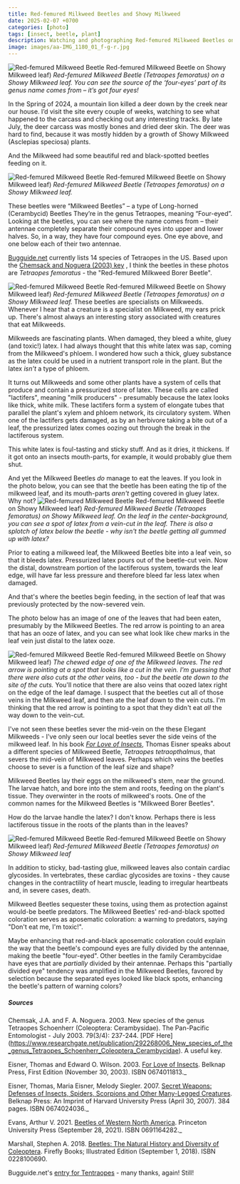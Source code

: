 ```yaml
---
title: Red-femured Milkweed Beetles and Showy Milkweed
date: 2025-02-07 +0700
categories: [photo]
tags: [insect, beetle, plant]    
description: Watching and photographing Red-femured Milkweed Beetles on Showy Milkweed
image: images/aa-IMG_1180_01_f-g-r.jpg
---
```


![Red-femured Milkweed Beetle](images/aa-IMG_1180_01_f-g-r.jpg) Red-femured Milkweed Beetle on Showy Milkweed leaf)
*Red-femured Milkweed Beetle (Tetraopes femoratus) on a Showy Milkweed leaf. You can see the source of the ‘four-eyes’ part of its genus name comes from – it’s got four eyes!*

In the Spring of 2024, a mountain lion killed a deer down by the creek near our house. I’d visit the site every couple of weeks, watching to see what happened to the carcass and checking out any interesting tracks. By late July, the deer carcass was mostly bones and dried deer skin. The deer was hard to find, because it was mostly hidden by a growth of Showy Milkweed (Asclepias speciosa) plants.

And the Milkweed had some beautiful red and black-spotted beetles feeding on it.

![Red-femured Milkweed Beetle](images/aa-IMG_1166_02_f-g-r.jpg) Red-femured Milkweed Beetle on Showy Milkweed leaf)
*Red-femured Milkweed Beetle (Tetraopes femoratus) on a Showy Milkweed leaf.*

These beetles were “Milkweed Beetles” – a type of Long-horned (Cerambycid) Beetles They’re in the genus Tetraopes, meaning “Four-eyed”. Looking at the beetles, you can see where the name comes from – their antennae completely separate their compound eyes into upper and lower halves. So, in a way, they have four compound eyes. One eye above, and one below each of their two antennae.

[Bugguide.net](https://bugguide.net/node/view/2965/tree) currently lists 14 species of Tetraopes in the US. Based upon the [Chemsack and Noguera (2003) key](https://www.researchgate.net/publication/292268006_New_species_of_the_genus_Tetraopes_Schoenherr_Coleoptera_Cerambycidae) , I think the beetles in these photos are _Tetraopes femoratus_ - the "Red-femured Milkweed Borer Beetle".

![Red-femured Milkweed Beetle](images/aa-IMG_1254_01_f-g-r.jpg) Red-femured Milkweed Beetle on Showy Milkweed leaf)
*Red-femured Milkweed Beetle (Tetraopes femoratus) on a Showy Milkweed leaf.*
These beetles are specialists on Milkweeds. Whenever I hear that a creature is a specialist on Milkweed, my ears prick up. There's almost always an interesting story associated with creatures that eat Milkweeds.

Milkweeds are fascinating plants. When damaged, they bleed a white, gluey (and toxic!) latex. I had always thought that this white latex was sap, coming from the Milkweed's phloem. I wondered how such a thick, gluey substance as the latex could be used in a nutrient transport role in the plant. But the latex _isn't_ a type of phloem.

It turns out Milkweeds and some other plants have a system of cells that produce and contain a pressurized store of latex. These cells are called "lactifers", meaning "milk producers" - presumably because the latex looks like thick, white milk. These lactifers form a system of elongate tubes that parallel the plant's xylem and phloem network, its circulatory system. When one of the lactifers gets damaged, as by an herbivore taking a bite out of a leaf, the pressurized latex comes oozing out through the break in the lactiferous system.

This white latex is foul-tasting and sticky stuff. And as it dries, it thickens. If it got onto an insects mouth-parts, for example, it would probably glue them shut.

And yet the Milkweed Beetles _do_ manage to eat the leaves. If you look in the photo below, you can see that the beetle has been eating the tip of the milkweed leaf, and its mouth-parts _aren't_ getting covered in gluey latex. Why not?
![Red-femured Milkweed Beetle](images/aa-IMG_1158_01_f-g-r.jpg) Red-femured Milkweed Beetle on Showy Milkweed leaf)
*Red-femured Milkweed Beetle (_Tetraopes femoratus_) on Showy Milkweed leaf. On the leaf in the center-background, you can see a spot of latex from a vein-cut in the leaf. There is also a splotch of latex below the beetle - why isn't the beetle getting all gummed up with latex?*

Prior to eating a milkweed leaf, the Milkweed Beetles bite into a leaf vein, so that it bleeds latex. Pressurized latex pours out of the beetle-cut vein. Now the distal, downstream portion of the lactiferous system, towards the leaf edge, will have far less pressure and therefore bleed far less latex when damaged.

And that's where the beetles begin feeding, in the section of leaf that was previously protected by the now-severed vein.

The photo below has an image of one of the leaves that had been eaten, presumably by the Milkweed Beetles. The red arrow is pointing to an area that has an ooze of latex, and you can see what look like chew marks in the leaf vein just distal to the latex ooze.

![Red-femured Milkweed Beetle](images/aa-IMG_1269_f-g-r-arr.jpg) Red-femured Milkweed Beetle on Showy Milkweed leaf)
*The chewed edge of one of the Milkweed leaves. The red arrow is pointing at a spot that looks like a cut in the vein. I'm guessing that there were also cuts at the other veins, too - but the beetle ate down to the site of the cuts.*
You'll notice that there are also veins that oozed latex right on the edge of the leaf damage. I suspect that the beetles cut all of those veins in the Milkweed leaf, and then ate the leaf down to the vein cuts. I'm thinking that the red arrow is pointing to a spot that they didn't eat _all_ the way down to the vein-cut.

I've not seen these beetles sever the mid-vein on the these Elegant Milkweeds - I've only seen our local beetles sever the side veins of the milkweed leaf. In his book _[For Love of Insects](https://www.amazon.com/Love-Insects-Thomas-Eisner/dp/0674011813)_, Thomas Eisner speaks about a different species of Milkweed Beetle, _Tetraopes tetraopthalmus_, that severs the mid-vein of Milkweed leaves. Perhaps which veins the beetles choose to sever is a function of the leaf size and shape?

Milkweed Beetles lay their eggs on the milkweed's stem, near the ground. The larvae hatch, and bore into the stem and roots, feeding on the plant's tissue. They overwinter in the roots of milkweed's roots. One of the common names for the Milkweed Beetles is "Milkweed Borer Beetles".

How do the larvae handle the latex? I don't know. Perhaps there is less lactiferous tissue in the roots of the plants than in the leaves?

![Red-femured Milkweed Beetle](images/aa-IMG_1262_01_f-g-r.jpg) Red-femured Milkweed Beetle on Showy Milkweed leaf)
*Red-femured Milkweed Beetle (_Tetraopes femoratus_) on Showy Milkweed leaf*

In addition to sticky, bad-tasting glue, milkweed leaves also contain cardiac glycosides. In vertebrates, these cardiac glycosides are toxins - they cause changes in the contractility of heart muscle, leading to irregular heartbeats and, in severe cases, death.

Milkweed Beetles sequester these toxins, using them as protection against would-be beetle predators. The Milkweed Beetles' red-and-black spotted coloration serves as aposematic coloration: a warning to predators, saying "Don't eat me, I'm toxic!".

Maybe enhancing that red-and-black aposematic coloration could explain the way that the beetle's compound eyes are fully divided by the antennae, making the beetle "four-eyed". Other beetles in the family Cerambycidae have eyes that are _partially_ divided by their antennae. Perhaps this "partially divided eye" tendency was amplified in the Milkweed Beetles, favored by selection because the separated eyes looked like black spots, enhancing the beetle's pattern of warning colors?

##### _Sources_

Chemsak, J.A. and F. A. Noguera. 2003. New species of the genus Tetraopes Schoenherr (Coleoptera: Cerambysidae). The Pan-Pacific Entomologist - July 2003. 79(3/4): 237-244. [PDF Here] (https://www.researchgate.net/publication/292268006_New_species_of_the_genus_Tetraopes_Schoenherr_Coleoptera_Cerambycidae). A useful key.

Eisner, Thomas and Edward O. Wilson. 2003. [For Love of Insects](https://www.amazon.com/Love-Insects-Thomas-Eisner/dp/0674011813). Belknap Press, First Edition (November 30, 2003). ISBN 0674011813._

Eisner, Thomas, Maria Eisner, Melody Siegler. 2007. [Secret Weapons: Defenses of Insects, Spiders, Scorpions and Other Many-Legged Creatures](https://www.amazon.com/Secret-Weapons-Scorpions-Many-Legged-Creatures/dp/0674024036). Belknap Press: An Imprint of Harvard University Press (April 30, 2007). 384 pages. ISBN  0674024036._

Evans, Arthur V. 2021. [Beetles of Western North America](https://www.amazon.com/gp/product/0691164282/). Princeton University Press (September 28, 2021). ISBN 0691164282._

Marshall, Stephen A. 2018. [Beetles: The Natural History and Diversity of Coleoptera](hhttps://www.amazon.com/Beetles-Natural-History-Diversity-Coleoptera/dp/0228100690). Firefly Books; Illustrated Edition (September 1, 2018). ISBN 0228100690.

Bugguide.net's [entry for Tentraopes](https://bugguide.net/node/view/2965) \- many thanks, again! Still!
